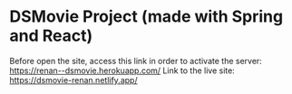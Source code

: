 # DSMovie Project (made with Spring and React)

Before open the site, access this link in order to activate the server: https://renan--dsmovie.herokuapp.com/
Link to the live site: https://dsmovie-renan.netlify.app/
